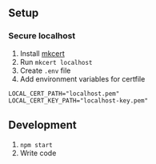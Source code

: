 ## Setup

### Secure localhost

1. Install [mkcert](https://github.com/FiloSottile/mkcert)
2. Run `mkcert localhost`
3. Create `.env` file
4. Add environment variables for certfile

```
LOCAL_CERT_PATH="localhost.pem"
LOCAL_CERT_KEY_PATH="localhost-key.pem"
```

## Development

1. `npm start`
2. Write code
